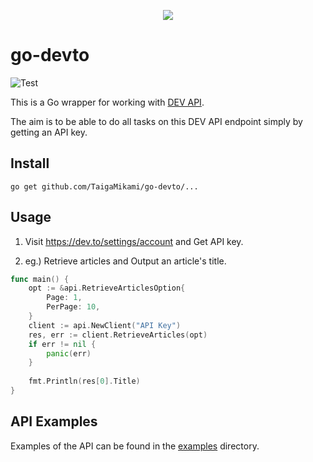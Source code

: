<p align="center">
  <img src="https://user-images.githubusercontent.com/25325947/83355285-723ac780-a399-11ea-9413-2689f86671de.png" />
</p>

# go-devto
![Test](https://github.com/TaigaMikami/go-devto/workflows/Test/badge.svg)

This is a Go wrapper for working with [DEV API](https://docs.dev.to/api/).

The aim is to be able to do all tasks on this DEV API endpoint simply by getting an API key.

## Install
```
go get github.com/TaigaMikami/go-devto/...
```

## Usage
1. Visit https://dev.to/settings/account and Get API key.

2. eg.) Retrieve articles and Output an article's title.

```go
func main() {
	opt := &api.RetrieveArticlesOption{
		Page: 1,
		PerPage: 10,
	}
	client := api.NewClient("API Key")
	res, err := client.RetrieveArticles(opt)
	if err != nil {
		panic(err)
	}
	
	fmt.Println(res[0].Title)
}
```

## API Examples
Examples of the API can be found in the [examples](https://github.com/TaigaMikami/go-devto/tree/master/example) directory.

